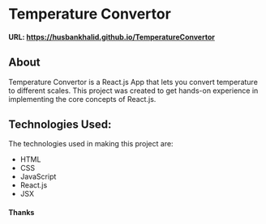 # Temperature Convertor
#### URL: https://husbankhalid.github.io/TemperatureConvertor

## About

Temperature Convertor is a React.js App that lets you convert temperature to different scales. This project was created to get hands-on experience in implementing the core concepts of React.js.

## Technologies Used:

The technologies used in making this project are:

* HTML 
* CSS
* JavaScript
* React.js
* JSX

#### Thanks
